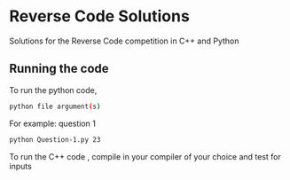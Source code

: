 # Reverse Code Solutions

Solutions for the Reverse Code competition in C++ and Python

## Running the code

To run the python code,

```bash
python file argument(s)
```
For example:  question 1

```bash
python Question-1.py 23
```


To run the C++ code , compile in your compiler of your choice and test for inputs
